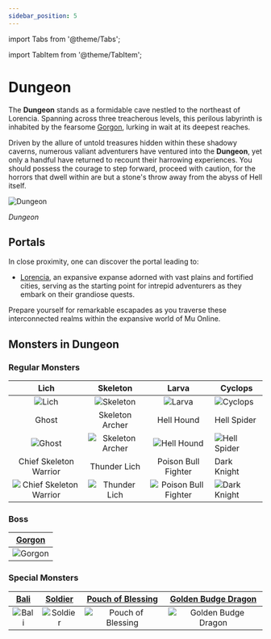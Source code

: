 ```yaml
---
sidebar_position: 5
---
```


import Tabs from '@theme/Tabs';

import TabItem from '@theme/TabItem';

# Dungeon

The **Dungeon** stands as a formidable cave nestled to the northeast of Lorencia. Spanning across three treacherous levels, this perilous labyrinth is inhabited by the fearsome [Gorgon](/special-monsters/mini-bosses/gorgon), lurking in wait at its deepest reaches.

Driven by the allure of untold treasures hidden within these shadowy caverns, numerous valiant adventurers have ventured into the **Dungeon**, yet only a handful have returned to recount their harrowing experiences. You should possess the courage to step forward, proceed with caution, for the horrors that dwell within are but a stone's throw away from the abyss of Hell itself.

![Dungeon](/img/maps/dungeon.webp)

_Dungeon_

## Portals

In close proximity, one can discover the portal leading to:

- [Lorencia](/maps/lorencia), an expansive expanse adorned with vast plains and fortified cities, serving as the starting point for intrepid adventurers as they embark on their grandiose quests.

Prepare yourself for remarkable escapades as you traverse these interconnected realms within the expansive world of Mu Online.

## Monsters in Dungeon

### Regular Monsters

|                                    Lich                                     |                           Skeleton                            |                                 Larva                                 | Cyclops                                               |
| :-------------------------------------------------------------------------: | :-----------------------------------------------------------: | :-------------------------------------------------------------------: | ----------------------------------------------------- |
|                  ![Lich](/img/monsters/lorencia/lich.jpg)                   |        ![Skeleton](/img/monsters/dungeon/skeleton.jpg)        |               ![Larva](/img/monsters/dungeon/larva.jpg)               | ![Cyclops](/img/monsters/dungeon/cyclops.jpg)         |
|                                    Ghost                                    |                        Skeleton Archer                        |                              Hell Hound                               | Hell Spider                                           |
|                  ![Ghost](/img/monsters/dungeon/ghost.jpg)                  | ![Skeleton Archer](/img/monsters/dungeon/skeleton-archer.jpg) |          ![Hell Hound](/img/monsters/dungeon/hell-hound.jpg)          | ![Hell Spider](/img/monsters/dungeon/hell-spider.jpg) |
|                           Chief Skeleton Warrior                            |                         Thunder Lich                          |                          Poison Bull Fighter                          | Dark Knight                                           |
| ![Chief Skeleton Warrior](/img/monsters/dungeon/chief-skeleton-warrior.jpg) |    ![Thunder Lich](/img/monsters/dungeon/thunder-lich.jpg)    | ![Poison Bull Fighter](/img/monsters/dungeon/poison-bull-fighter.jpg) | ![Dark Knight](/img/monsters/dungeon/dark-knight.jpg) |

### Boss

| [Gorgon](/special-monsters/mini-bosses/gorgon) |
| ---------------------------------------------- |
| ![Gorgon](/img/monsters/dungeon/gorgon.jpg)    |

### Special Monsters

|     [Bali](/special-monsters/others/bali)      |     [Soldier](/special-monsters/others/soldier)      |     [Pouch of Blessing](/special-monsters/others/pouch-of-blessing)      |  [Golden Budge Dragon](/special-monsters/others/golden-budge-dragon)  |
| :--------------------------------------------: | :--------------------------------------------------: | :----------------------------------------------------------------------: | :-------------------------------------------------------------------: |
| ![Bali](/img/monsters/special/others/bali.jpg) | ![Soldier](/img/monsters/special/others/soldier.jpg) | ![Pouch of Blessing](/img/monsters/special/others/pouch-of-blessing.jpg) | ![Golden Budge Dragon](/img/monsters/special/golden/budge-dragon.jpg) |
